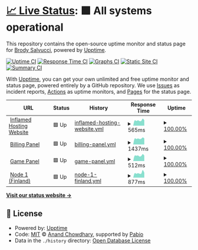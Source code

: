 # [📈 Live Status](https://brodysalvucci.github.io/status): <!--live status--> **🟩 All systems operational**

This repository contains the open-source uptime monitor and status page for [Brody Salvucci](https://inflamed.host), powered by [Upptime](https://github.com/upptime/upptime).

[![Uptime CI](https://github.com/brodysalvucci/status/workflows/Uptime%20CI/badge.svg)](https://github.com/brodysalvucci/status/actions?query=workflow%3A%22Uptime+CI%22)
[![Response Time CI](https://github.com/brodysalvucci/status/workflows/Response%20Time%20CI/badge.svg)](https://github.com/brodysalvucci/status/actions?query=workflow%3A%22Response+Time+CI%22)
[![Graphs CI](https://github.com/brodysalvucci/status/workflows/Graphs%20CI/badge.svg)](https://github.com/brodysalvucci/status/actions?query=workflow%3A%22Graphs+CI%22)
[![Static Site CI](https://github.com/brodysalvucci/status/workflows/Static%20Site%20CI/badge.svg)](https://github.com/brodysalvucci/status/actions?query=workflow%3A%22Static+Site+CI%22)
[![Summary CI](https://github.com/brodysalvucci/status/workflows/Summary%20CI/badge.svg)](https://github.com/brodysalvucci/status/actions?query=workflow%3A%22Summary+CI%22)

With [Upptime](https://upptime.js.org), you can get your own unlimited and free uptime monitor and status page, powered entirely by a GitHub repository. We use [Issues](https://github.com/brodysalvucci/status/issues) as incident reports, [Actions](https://github.com/brodysalvucci/status/actions) as uptime monitors, and [Pages](https://brodysalvucci.github.io/status) for the status page.

<!--start: status pages-->
<!-- This summary is generated by Upptime (https://github.com/upptime/upptime) -->
<!-- Do not edit this manually, your changes will be overwritten -->
<!-- prettier-ignore -->
| URL | Status | History | Response Time | Uptime |
| --- | ------ | ------- | ------------- | ------ |
| <img alt="" src="https://icons.duckduckgo.com/ip3/inflamed.host.ico" height="13"> [Inflamed Hosting Website](https://inflamed.host) | 🟩 Up | [inflamed-hosting-website.yml](https://github.com/BrodySalvucci/status/commits/HEAD/history/inflamed-hosting-website.yml) | <details><summary><img alt="Response time graph" src="./graphs/inflamed-hosting-website/response-time-week.png" height="20"> 565ms</summary><br><a href="https://brodysalvucci.github.io/status/history/inflamed-hosting-website"><img alt="Response time 601" src="https://img.shields.io/endpoint?url=https%3A%2F%2Fraw.githubusercontent.com%2FBrodySalvucci%2Fstatus%2FHEAD%2Fapi%2Finflamed-hosting-website%2Fresponse-time.json"></a><br><a href="https://brodysalvucci.github.io/status/history/inflamed-hosting-website"><img alt="24-hour response time 583" src="https://img.shields.io/endpoint?url=https%3A%2F%2Fraw.githubusercontent.com%2FBrodySalvucci%2Fstatus%2FHEAD%2Fapi%2Finflamed-hosting-website%2Fresponse-time-day.json"></a><br><a href="https://brodysalvucci.github.io/status/history/inflamed-hosting-website"><img alt="7-day response time 565" src="https://img.shields.io/endpoint?url=https%3A%2F%2Fraw.githubusercontent.com%2FBrodySalvucci%2Fstatus%2FHEAD%2Fapi%2Finflamed-hosting-website%2Fresponse-time-week.json"></a><br><a href="https://brodysalvucci.github.io/status/history/inflamed-hosting-website"><img alt="30-day response time 609" src="https://img.shields.io/endpoint?url=https%3A%2F%2Fraw.githubusercontent.com%2FBrodySalvucci%2Fstatus%2FHEAD%2Fapi%2Finflamed-hosting-website%2Fresponse-time-month.json"></a><br><a href="https://brodysalvucci.github.io/status/history/inflamed-hosting-website"><img alt="1-year response time 601" src="https://img.shields.io/endpoint?url=https%3A%2F%2Fraw.githubusercontent.com%2FBrodySalvucci%2Fstatus%2FHEAD%2Fapi%2Finflamed-hosting-website%2Fresponse-time-year.json"></a></details> | <details><summary><a href="https://brodysalvucci.github.io/status/history/inflamed-hosting-website">100.00%</a></summary><a href="https://brodysalvucci.github.io/status/history/inflamed-hosting-website"><img alt="All-time uptime 100.00%" src="https://img.shields.io/endpoint?url=https%3A%2F%2Fraw.githubusercontent.com%2FBrodySalvucci%2Fstatus%2FHEAD%2Fapi%2Finflamed-hosting-website%2Fuptime.json"></a><br><a href="https://brodysalvucci.github.io/status/history/inflamed-hosting-website"><img alt="24-hour uptime 100.00%" src="https://img.shields.io/endpoint?url=https%3A%2F%2Fraw.githubusercontent.com%2FBrodySalvucci%2Fstatus%2FHEAD%2Fapi%2Finflamed-hosting-website%2Fuptime-day.json"></a><br><a href="https://brodysalvucci.github.io/status/history/inflamed-hosting-website"><img alt="7-day uptime 100.00%" src="https://img.shields.io/endpoint?url=https%3A%2F%2Fraw.githubusercontent.com%2FBrodySalvucci%2Fstatus%2FHEAD%2Fapi%2Finflamed-hosting-website%2Fuptime-week.json"></a><br><a href="https://brodysalvucci.github.io/status/history/inflamed-hosting-website"><img alt="30-day uptime 100.00%" src="https://img.shields.io/endpoint?url=https%3A%2F%2Fraw.githubusercontent.com%2FBrodySalvucci%2Fstatus%2FHEAD%2Fapi%2Finflamed-hosting-website%2Fuptime-month.json"></a><br><a href="https://brodysalvucci.github.io/status/history/inflamed-hosting-website"><img alt="1-year uptime 100.00%" src="https://img.shields.io/endpoint?url=https%3A%2F%2Fraw.githubusercontent.com%2FBrodySalvucci%2Fstatus%2FHEAD%2Fapi%2Finflamed-hosting-website%2Fuptime-year.json"></a></details>
| <img alt="" src="https://icons.duckduckgo.com/ip3/billing.inflamed.host.ico" height="13"> [Billing Panel](https://billing.inflamed.host) | 🟩 Up | [billing-panel.yml](https://github.com/BrodySalvucci/status/commits/HEAD/history/billing-panel.yml) | <details><summary><img alt="Response time graph" src="./graphs/billing-panel/response-time-week.png" height="20"> 1437ms</summary><br><a href="https://brodysalvucci.github.io/status/history/billing-panel"><img alt="Response time 1494" src="https://img.shields.io/endpoint?url=https%3A%2F%2Fraw.githubusercontent.com%2FBrodySalvucci%2Fstatus%2FHEAD%2Fapi%2Fbilling-panel%2Fresponse-time.json"></a><br><a href="https://brodysalvucci.github.io/status/history/billing-panel"><img alt="24-hour response time 1456" src="https://img.shields.io/endpoint?url=https%3A%2F%2Fraw.githubusercontent.com%2FBrodySalvucci%2Fstatus%2FHEAD%2Fapi%2Fbilling-panel%2Fresponse-time-day.json"></a><br><a href="https://brodysalvucci.github.io/status/history/billing-panel"><img alt="7-day response time 1437" src="https://img.shields.io/endpoint?url=https%3A%2F%2Fraw.githubusercontent.com%2FBrodySalvucci%2Fstatus%2FHEAD%2Fapi%2Fbilling-panel%2Fresponse-time-week.json"></a><br><a href="https://brodysalvucci.github.io/status/history/billing-panel"><img alt="30-day response time 1499" src="https://img.shields.io/endpoint?url=https%3A%2F%2Fraw.githubusercontent.com%2FBrodySalvucci%2Fstatus%2FHEAD%2Fapi%2Fbilling-panel%2Fresponse-time-month.json"></a><br><a href="https://brodysalvucci.github.io/status/history/billing-panel"><img alt="1-year response time 1494" src="https://img.shields.io/endpoint?url=https%3A%2F%2Fraw.githubusercontent.com%2FBrodySalvucci%2Fstatus%2FHEAD%2Fapi%2Fbilling-panel%2Fresponse-time-year.json"></a></details> | <details><summary><a href="https://brodysalvucci.github.io/status/history/billing-panel">100.00%</a></summary><a href="https://brodysalvucci.github.io/status/history/billing-panel"><img alt="All-time uptime 100.00%" src="https://img.shields.io/endpoint?url=https%3A%2F%2Fraw.githubusercontent.com%2FBrodySalvucci%2Fstatus%2FHEAD%2Fapi%2Fbilling-panel%2Fuptime.json"></a><br><a href="https://brodysalvucci.github.io/status/history/billing-panel"><img alt="24-hour uptime 100.00%" src="https://img.shields.io/endpoint?url=https%3A%2F%2Fraw.githubusercontent.com%2FBrodySalvucci%2Fstatus%2FHEAD%2Fapi%2Fbilling-panel%2Fuptime-day.json"></a><br><a href="https://brodysalvucci.github.io/status/history/billing-panel"><img alt="7-day uptime 100.00%" src="https://img.shields.io/endpoint?url=https%3A%2F%2Fraw.githubusercontent.com%2FBrodySalvucci%2Fstatus%2FHEAD%2Fapi%2Fbilling-panel%2Fuptime-week.json"></a><br><a href="https://brodysalvucci.github.io/status/history/billing-panel"><img alt="30-day uptime 100.00%" src="https://img.shields.io/endpoint?url=https%3A%2F%2Fraw.githubusercontent.com%2FBrodySalvucci%2Fstatus%2FHEAD%2Fapi%2Fbilling-panel%2Fuptime-month.json"></a><br><a href="https://brodysalvucci.github.io/status/history/billing-panel"><img alt="1-year uptime 100.00%" src="https://img.shields.io/endpoint?url=https%3A%2F%2Fraw.githubusercontent.com%2FBrodySalvucci%2Fstatus%2FHEAD%2Fapi%2Fbilling-panel%2Fuptime-year.json"></a></details>
| <img alt="" src="https://icons.duckduckgo.com/ip3/panel.inflamed.host.ico" height="13"> [Game Panel](https://panel.inflamed.host) | 🟩 Up | [game-panel.yml](https://github.com/BrodySalvucci/status/commits/HEAD/history/game-panel.yml) | <details><summary><img alt="Response time graph" src="./graphs/game-panel/response-time-week.png" height="20"> 512ms</summary><br><a href="https://brodysalvucci.github.io/status/history/game-panel"><img alt="Response time 529" src="https://img.shields.io/endpoint?url=https%3A%2F%2Fraw.githubusercontent.com%2FBrodySalvucci%2Fstatus%2FHEAD%2Fapi%2Fgame-panel%2Fresponse-time.json"></a><br><a href="https://brodysalvucci.github.io/status/history/game-panel"><img alt="24-hour response time 511" src="https://img.shields.io/endpoint?url=https%3A%2F%2Fraw.githubusercontent.com%2FBrodySalvucci%2Fstatus%2FHEAD%2Fapi%2Fgame-panel%2Fresponse-time-day.json"></a><br><a href="https://brodysalvucci.github.io/status/history/game-panel"><img alt="7-day response time 512" src="https://img.shields.io/endpoint?url=https%3A%2F%2Fraw.githubusercontent.com%2FBrodySalvucci%2Fstatus%2FHEAD%2Fapi%2Fgame-panel%2Fresponse-time-week.json"></a><br><a href="https://brodysalvucci.github.io/status/history/game-panel"><img alt="30-day response time 537" src="https://img.shields.io/endpoint?url=https%3A%2F%2Fraw.githubusercontent.com%2FBrodySalvucci%2Fstatus%2FHEAD%2Fapi%2Fgame-panel%2Fresponse-time-month.json"></a><br><a href="https://brodysalvucci.github.io/status/history/game-panel"><img alt="1-year response time 529" src="https://img.shields.io/endpoint?url=https%3A%2F%2Fraw.githubusercontent.com%2FBrodySalvucci%2Fstatus%2FHEAD%2Fapi%2Fgame-panel%2Fresponse-time-year.json"></a></details> | <details><summary><a href="https://brodysalvucci.github.io/status/history/game-panel">100.00%</a></summary><a href="https://brodysalvucci.github.io/status/history/game-panel"><img alt="All-time uptime 100.00%" src="https://img.shields.io/endpoint?url=https%3A%2F%2Fraw.githubusercontent.com%2FBrodySalvucci%2Fstatus%2FHEAD%2Fapi%2Fgame-panel%2Fuptime.json"></a><br><a href="https://brodysalvucci.github.io/status/history/game-panel"><img alt="24-hour uptime 100.00%" src="https://img.shields.io/endpoint?url=https%3A%2F%2Fraw.githubusercontent.com%2FBrodySalvucci%2Fstatus%2FHEAD%2Fapi%2Fgame-panel%2Fuptime-day.json"></a><br><a href="https://brodysalvucci.github.io/status/history/game-panel"><img alt="7-day uptime 100.00%" src="https://img.shields.io/endpoint?url=https%3A%2F%2Fraw.githubusercontent.com%2FBrodySalvucci%2Fstatus%2FHEAD%2Fapi%2Fgame-panel%2Fuptime-week.json"></a><br><a href="https://brodysalvucci.github.io/status/history/game-panel"><img alt="30-day uptime 100.00%" src="https://img.shields.io/endpoint?url=https%3A%2F%2Fraw.githubusercontent.com%2FBrodySalvucci%2Fstatus%2FHEAD%2Fapi%2Fgame-panel%2Fuptime-month.json"></a><br><a href="https://brodysalvucci.github.io/status/history/game-panel"><img alt="1-year uptime 100.00%" src="https://img.shields.io/endpoint?url=https%3A%2F%2Fraw.githubusercontent.com%2FBrodySalvucci%2Fstatus%2FHEAD%2Fapi%2Fgame-panel%2Fuptime-year.json"></a></details>
| <img alt="" src="https://icons.duckduckgo.com/ip3/null.ico" height="13"> [Node 1 (Finland)](node.inflamed.host) | 🟩 Up | [node-1-finland.yml](https://github.com/BrodySalvucci/status/commits/HEAD/history/node-1-finland.yml) | <details><summary><img alt="Response time graph" src="./graphs/node-1-finland/response-time-week.png" height="20"> 877ms</summary><br><a href="https://brodysalvucci.github.io/status/history/node-1-finland"><img alt="Response time 935" src="https://img.shields.io/endpoint?url=https%3A%2F%2Fraw.githubusercontent.com%2FBrodySalvucci%2Fstatus%2FHEAD%2Fapi%2Fnode-1-finland%2Fresponse-time.json"></a><br><a href="https://brodysalvucci.github.io/status/history/node-1-finland"><img alt="24-hour response time 917" src="https://img.shields.io/endpoint?url=https%3A%2F%2Fraw.githubusercontent.com%2FBrodySalvucci%2Fstatus%2FHEAD%2Fapi%2Fnode-1-finland%2Fresponse-time-day.json"></a><br><a href="https://brodysalvucci.github.io/status/history/node-1-finland"><img alt="7-day response time 877" src="https://img.shields.io/endpoint?url=https%3A%2F%2Fraw.githubusercontent.com%2FBrodySalvucci%2Fstatus%2FHEAD%2Fapi%2Fnode-1-finland%2Fresponse-time-week.json"></a><br><a href="https://brodysalvucci.github.io/status/history/node-1-finland"><img alt="30-day response time 943" src="https://img.shields.io/endpoint?url=https%3A%2F%2Fraw.githubusercontent.com%2FBrodySalvucci%2Fstatus%2FHEAD%2Fapi%2Fnode-1-finland%2Fresponse-time-month.json"></a><br><a href="https://brodysalvucci.github.io/status/history/node-1-finland"><img alt="1-year response time 935" src="https://img.shields.io/endpoint?url=https%3A%2F%2Fraw.githubusercontent.com%2FBrodySalvucci%2Fstatus%2FHEAD%2Fapi%2Fnode-1-finland%2Fresponse-time-year.json"></a></details> | <details><summary><a href="https://brodysalvucci.github.io/status/history/node-1-finland">100.00%</a></summary><a href="https://brodysalvucci.github.io/status/history/node-1-finland"><img alt="All-time uptime 100.00%" src="https://img.shields.io/endpoint?url=https%3A%2F%2Fraw.githubusercontent.com%2FBrodySalvucci%2Fstatus%2FHEAD%2Fapi%2Fnode-1-finland%2Fuptime.json"></a><br><a href="https://brodysalvucci.github.io/status/history/node-1-finland"><img alt="24-hour uptime 100.00%" src="https://img.shields.io/endpoint?url=https%3A%2F%2Fraw.githubusercontent.com%2FBrodySalvucci%2Fstatus%2FHEAD%2Fapi%2Fnode-1-finland%2Fuptime-day.json"></a><br><a href="https://brodysalvucci.github.io/status/history/node-1-finland"><img alt="7-day uptime 100.00%" src="https://img.shields.io/endpoint?url=https%3A%2F%2Fraw.githubusercontent.com%2FBrodySalvucci%2Fstatus%2FHEAD%2Fapi%2Fnode-1-finland%2Fuptime-week.json"></a><br><a href="https://brodysalvucci.github.io/status/history/node-1-finland"><img alt="30-day uptime 100.00%" src="https://img.shields.io/endpoint?url=https%3A%2F%2Fraw.githubusercontent.com%2FBrodySalvucci%2Fstatus%2FHEAD%2Fapi%2Fnode-1-finland%2Fuptime-month.json"></a><br><a href="https://brodysalvucci.github.io/status/history/node-1-finland"><img alt="1-year uptime 100.00%" src="https://img.shields.io/endpoint?url=https%3A%2F%2Fraw.githubusercontent.com%2FBrodySalvucci%2Fstatus%2FHEAD%2Fapi%2Fnode-1-finland%2Fuptime-year.json"></a></details>

<!--end: status pages-->

[**Visit our status website →**](https://brodysalvucci.github.io/status)

## 📄 License

- Powered by: [Upptime](https://github.com/upptime/upptime)
- Code: [MIT](./LICENSE) © [Anand Chowdhary](https://anandchowdhary.com), supported by [Pabio](https://pabio.com)
- Data in the `./history` directory: [Open Database License](https://opendatacommons.org/licenses/odbl/1-0/)
